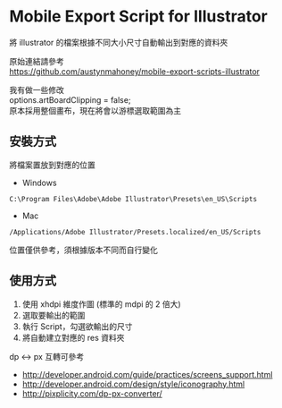 Mobile Export Script for Illustrator
===

將 illustrator 的檔案根據不同大小尺寸自動輸出到對應的資料夾

原始連結請參考  
https://github.com/austynmahoney/mobile-export-scripts-illustrator

我有做一些修改  
options.artBoardClipping = false;  
原本採用整個畫布，現在將會以游標選取範圍為主

## 安裝方式

將檔案置放到對應的位置  

* Windows  

```
C:\Program Files\Adobe\Adobe Illustrator\Presets\en_US\Scripts
```
	
* Mac  

```
/Applications/Adobe Illustrator/Presets.localized/en_US/Scripts
```
  
位置僅供參考，須根據版本不同而自行變化
  
## 使用方式

1. 使用 xhdpi 維度作圖 (標準的 mdpi 的 2 倍大)
2. 選取要輸出的範圍
3. 執行 Script，勾選欲輸出的尺寸
4. 將自動建立對應的 res 資料夾

dp <-> px 互轉可參考  

* http://developer.android.com/guide/practices/screens_support.html  
* http://developer.android.com/design/style/iconography.html  
* http://pixplicity.com/dp-px-converter/